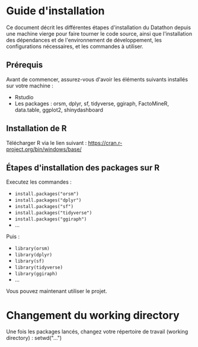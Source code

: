 # Guide d'installation
Ce document décrit les différentes étapes d'installation du Datathon depuis une machine vierge pour faire tourner le code source, ainsi que l'installation des dépendances et de l'environnement de développement, les configurations nécessaires, et les commandes à utiliser.

## Prérequis
Avant de commencer, assurez-vous d'avoir les éléments suivants installés sur votre machine :

- Rstudio
- Les packages : orsm, dplyr, sf, tidyverse, ggiraph, FactoMineR, data.table, ggplot2, shinydashboard

## Installation de R
Télécharger R via le lien suivant :
https://cran.r-project.org/bin/windows/base/

## Étapes d'installation des packages sur R

Executez les commandes : 
- ``install.packages("orsm")``
- ``install.packages("dplyr")``
- ``install.packages("sf")``
- ``install.packages("tidyverse")``
- ``install.packages("ggiraph")``
- ...

Puis :
- ``library(orsm)``
- ``library(dplyr)``
- ``library(sf)``
- ``library(tidyverse)``
- ``library(ggiraph)``
- ...

Vous pouvez maintenant utiliser le projet.

# Changement du working directory
Une fois les packages lancés, changez votre répertoire de travail (working directory) :
setwd("...")
